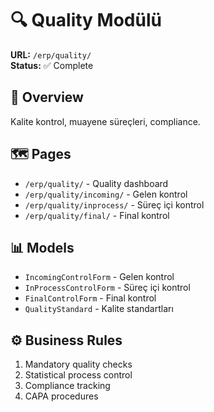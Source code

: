 # 🔍 Quality Modülü

**URL:** `/erp/quality/`  
**Status:** ✅ Complete

## 🎯 Overview
Kalite kontrol, muayene süreçleri, compliance.

## 🗺️ Pages
- `/erp/quality/` - Quality dashboard
- `/erp/quality/incoming/` - Gelen kontrol
- `/erp/quality/inprocess/` - Süreç içi kontrol
- `/erp/quality/final/` - Final kontrol

## 📊 Models
- `IncomingControlForm` - Gelen kontrol
- `InProcessControlForm` - Süreç içi kontrol
- `FinalControlForm` - Final kontrol
- `QualityStandard` - Kalite standartları

## ⚙️ Business Rules
1. Mandatory quality checks
2. Statistical process control
3. Compliance tracking
4. CAPA procedures 